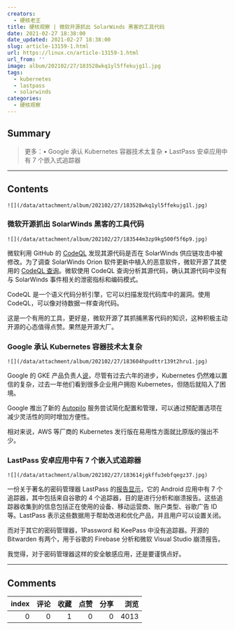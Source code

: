 ```yaml
---
creators:
  - 硬核老王
title: 硬核观察 | 微软开源抓出 SolarWinds 黑客的工具代码
date: 2021-02-27 18:38:00
date_updated: 2021-02-27 18:38:00
slug: article-13159-1.html
url: https://linux.cn/article-13159-1.html
url_from: ''
image: album/202102/27/183528wkq1yl5ffekujg1l.jpg
tags:
  - kubernetes
  - lastpass
  - solarwinds
categories:
  - 硬核观察
---
```


## Summary

> 更多：• Google 承认 Kubernetes 容器技术太复杂 • LastPass 安卓应用中有 7 个嵌入式追踪器

***

<!-- more -->

## Contents

`![](/data/attachment/album/202102/27/183528wkq1yl5ffekujg1l.jpg)`

### 微软开源抓出 SolarWinds 黑客的工具代码

`![](/data/attachment/album/202102/27/183544m3zp9kg500f5f6p9.jpg)`

微软利用 GitHub 的 [CodeQL](https://github.com/github/codeql) 发现其源代码是否在 SolarWinds 供应链攻击中被修改。为了调查 SolarWinds Orion 软件更新中植入的恶意软件，微软开源了其使用的 [CodeQL 查询](https://aka.ms/Solorigate-CodeQL-Queries)。微软使用 CodeQL 查询分析其源代码，确认其源代码中没有与 SolarWinds 事件相关的泄密指标和编码模式。

CodeQL 是一个语义代码分析引擎，它可以扫描发现代码库中的漏洞。使用 CodeQL，可以像对待数据一样查询代码。

这是一个有用的工具，更好是，微软开源了其抓捕黑客代码的知识，这种积极主动开源的心态值得点赞。果然是开源大厂。

### Google 承认 Kubernetes 容器技术太复杂

`![](/data/attachment/album/202102/27/183604hpudttr139t2hru1.jpg)`

Google 的 GKE 产品负责人[说](https://www.theregister.com/2021/02/25/google_kubernetes_autopilot/)，尽管有过去六年的进步，Kubernetes 仍然难以置信的复杂，过去一年他们看到很多企业用户拥抱 Kubernetes，但随后就陷入了困境。

Google 推出了新的 [Autopilo](https://cloud.google.com/kubernetes-engine/docs/concepts/autopilot-overview) 服务尝试简化配置和管理，可以通过预配置选项在减少灵活性的同时增加方便性。

相对来说，AWS 等厂商的 Kubernetes 发行版在易用性方面就比原版的强出不少。

### LastPass 安卓应用中有 7 个嵌入式追踪器

`![](/data/attachment/album/202102/27/183614jgkffu3ebfqegz37.jpg)`

一份关于著名的密码管理器 LastPass 的[报告显示](https://reports.exodus-privacy.eu.org/en/reports/165465/)，它的 Android 应用中有 7 个追踪器，其中包括来自谷歌的 4 个追踪器，目的是进行分析和崩溃报告。这些追踪器收集到的信息包括正在使用的设备、移动运营商、账户类型、谷歌广告 ID 等。LastPass 表示这些数据用于帮助改进和优化产品，并且用户可以设置关闭。

而对于其它的密码管理器，1Password 和 KeePass 中没有追踪器。开源的 Bitwarden 有两个，用于谷歌的 Firebase 分析和微软 Visual Studio 崩溃报告。

我觉得，对于密码管理器这样的安全敏感应用，还是要谨慎点好。

***

## Comments


|   index |   评论 |   收藏 |   点赞 |   分享 |   浏览 |
|--------:|-------:|-------:|-------:|-------:|-------:|
|       0 |      0 |      1 |      0 |      0 |   4013 |
